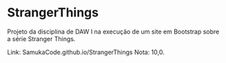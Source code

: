 # StrangerThings
Projeto da disciplina de DAW I na execução de um site em Bootstrap sobre a série Stranger Things.

Link: SamukaCode.github.io/StrangerThings
Nota: 10,0.
